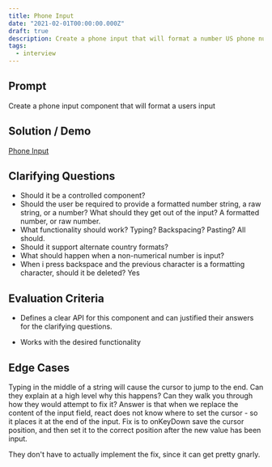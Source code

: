 ```yaml
---
title: Phone Input
date: "2021-02-01T00:00:00.000Z"
draft: true
description: Create a phone input that will format a number US phone number formatting
tags:
  - interview
---
```


## Prompt

Create a phone input component that will format a users input

## Solution / Demo

[Phone Input](embedded-codesandbox://phone-input)

## Clarifying Questions

- Should it be a controlled component?
- Should the user be required to provide a formatted number string, a raw string, or a number? What should they get out of the input? A formatted number, or raw number.
- What functionality should work? Typing? Backspacing? Pasting? All should.
- Should it support alternate country formats?
- What should happen when a non-numerical number is input?
- When i press backspace and the previous character is a formatting character, should it be deleted? Yes

## Evaluation Criteria

- Defines a clear API for this component and can justified their answers for the clarifying questions.

- Works with the desired functionality

## Edge Cases

Typing in the middle of a string will cause the cursor to jump to the end. Can they explain at a high level why this happens? Can they walk you through how they would attempt to fix it? Answer is that when we replace the content of the input field, react does not know where to set the cursor - so it places it at the end of the input. Fix is to onKeyDown save the cursor position, and then set it to the correct position after the new value has been input.

They don't have to actually implement the fix, since it can get pretty gnarly.
